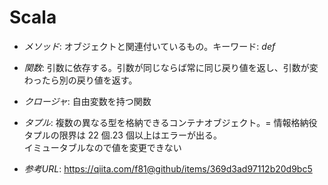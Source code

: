 # Scala 

* _メソッド_: オブジェクトと関連付いているもの。キーワード: _def_

* _関数_: 引数に依存する。引数が同じならば常に同じ戻り値を返し、引数が変わったら別の戻り値を返す。

* _クロージャ_: 自由変数を持つ関数

* _タプル_: 複数の異なる型を格納できるコンテナオブジェクト。= 情報格納役  
            タプルの限界は 22 個.23 個以上はエラーが出る。  
            イミュータブルなので値を変更できない

* _参考URL_: https://qiita.com/f81@github/items/369d3ad97112b20d9bc5


